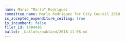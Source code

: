 ```yaml
---
name: Maria "Marlo" Rodriguez
committee_name: Marlo Rodriguez for City Council 2018
is_accepted_expenditure_ceiling: true
is_incumbent: false
filer_id: 1404416
ballot: _ballots/oakland/2018-11-06.md
---
```

